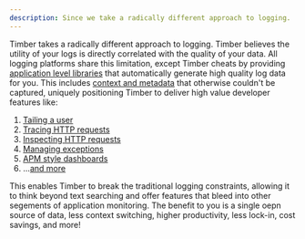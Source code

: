 ```yaml
---
description: Since we take a radically different approach to logging.
---
```

Timber takes a radically different approach to logging. Timber believes the utility of your logs is directly correlated with the quality of your data. All logging platforms share this limitation, except Timber cheats by providing [application level libraries](/languages) that automatically generate high quality log data for you. This includes [context and metadata](/concepts/metadata-context-and-events) that otherwise couldn't be captured, uniquely positioning Timber to deliver high value developer features like:

1. [Tailing a user](/app/console-log-viewer/tail-a-user)
2. [Tracing HTTP requests](/app/console-log-viewer/trace-http-requests)
3. [Inspecting HTTP requests](/app/console-log-viewer/inspect-http-requests)
4. [Managing exceptions](https://github.com/timberio/feature-requests/issues/22)
5. [APM style dashboards](https://github.com/timberio/feature-requests/issues/8)
6. ...[and more](https://github.com/timberio/feature-requests/issues)

This enables Timber to break the traditional logging constraints, allowing it to think beyond text searching and offer features that bleed into other segements of application monitoring. The benefit to you is a single oepn source of data, less context switching, higher productivity, less lock-in, cost savings, and more!
